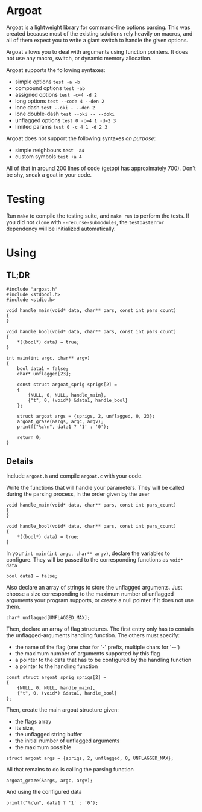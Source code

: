 # Argoat
Argoat is a lightweight library for command-line options parsing.
This was created because most of the existing solutions rely heavily on macros,
and all of them expect you to write a giant switch to handle the given options.

Argoat allows you to deal with arguments using function pointers.
It does not use any macro, switch, or dynamic memory allocation.

Argoat supports the following syntaxes:
 - simple options    `test -a -b`
 - compound options  `test -ab`
 - assigned options  `test -c=4 -d 2`
 - long options      `test --code 4 --den 2`
 - lone dash         `test --oki - --den 2`
 - lone double-dash  `test --oki -- --doki`
 - unflagged options `test 0 -c=4 1 -d=2 3`
 - limited params    `test 0 -c 4 1 -d 2 3`

Argoat does not support the following syntaxes *on purpose*:
 - simple neighbours `test -a4`
 - custom symbols    `test +a 4`

All of that in around 200 lines of code (getopt has approximately 700).
Don't be shy, sneak a goat in your code.

# Testing
Run `make` to compile the testing suite, and `make run` to perform the tests.
If you did not `clone` with `--recurse-submodules`, the `testoasterror` dependency
will be initialized automatically.

# Using
## TL;DR
```
#include "argoat.h"
#include <stdbool.h>
#include <stdio.h>

void handle_main(void* data, char** pars, const int pars_count)
{
}

void handle_bool(void* data, char** pars, const int pars_count)
{
	*((bool*) data) = true;
}

int main(int argc, char** argv)
{
	bool data1 = false;
	char* unflagged[23];

	const struct argoat_sprig sprigs[2] =
	{
		{NULL, 0, NULL, handle_main},
		{"t", 0, (void*) &data1, handle_bool}
	};

	struct argoat args = {sprigs, 2, unflagged, 0, 23};
	argoat_graze(&args, argc, argv);
	printf("%c\n", data1 ? '1' : '0');

	return 0;
}
```

## Details
Include `argoat.h` and compile `argoat.c` with your code.

Write the functions that will handle your parameters.
They will be called during the parsing process, in the order given by the user
```
void handle_main(void* data, char** pars, const int pars_count)
{
}

void handle_bool(void* data, char** pars, const int pars_count)
{
	*((bool*) data) = true;
}
```

In your `int main(int argc, char** argv)`, declare the variables to configure.
They will be passed to the corresponding functions as `void* data`
```
bool data1 = false;
```

Also declare an array of strings to store the unflagged arguments.
Just choose a size corresponding to the maximum number of unflagged arguments
your program supports, or create a null pointer if it does not use them.
```
char* unflagged[UNFLAGGED_MAX];
```

Then, declare an array of flag structures.
The first entry only has to contain the unflagged-arguments handling function.
The others must specify:
 - the name of the flag (one char for '-' prefix, multiple chars for '--')
 - the maximum number of arguments supported by this flag
 - a pointer to the data that has to be configured by the handling function
 - a pointer to the handling function
```
const struct argoat_sprig sprigs[2] =
{
	{NULL, 0, NULL, handle_main},
	{"t", 0, (void*) &data1, handle_bool}
};
```

Then, create the main argoat structure given:
 - the flags array
 - its size,
 - the unflagged string buffer
 - the initial number of unflagged arguments
 - the maximum possible
```
struct argoat args = {sprigs, 2, unflagged, 0, UNFLAGGED_MAX};
```

All that remains to do is calling the parsing function
```
argoat_graze(&args, argc, argv);
```

And using the configured data
```
printf("%c\n", data1 ? '1' : '0');
```
